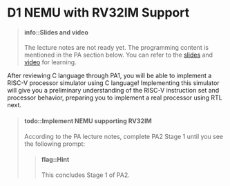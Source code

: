 # D1 NEMU with RV32IM Support

> #### info::Slides and video
> The lecture notes are not ready yet. The programming content is mentioned in the PA section below.
> You can refer to the [slides][slide] and [video][video] for learning.

[slide]: https://ysyx.oscc.cc/slides/2306/08.html#/
[video]: https://www.bilibili.com/video/BV15h4y1A7Up

After reviewing C language through PA1, you will be able to implement a RISC-V processor simulator using C language!
Implementing this simulator will give you a preliminary understanding of the RISC-V instruction set and processor behavior, preparing you to implement a real processor using RTL next.

> #### todo::Implement NEMU supporting RV32IM
> According to the PA lecture notes, complete PA2 Stage 1 until you see the following prompt:
> > #### flag::Hint
> > This concludes Stage 1 of PA2.